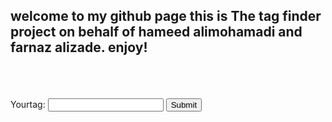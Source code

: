 <h2 id = "welcome_text">welcome to my github page this is The tag finder project on behalf of hameed alimohamadi and farnaz alizade. enjoy!</h2> <br><br><br>
<label for = "tag-in">Your<span font-size = "20em">tag</span>:</label>
<input type = "text" name = "tag-in" id = "tag-in">
<input type = "submit" name = "submit" id = "submit">





<script>
  window.fbAsyncInit = function() {
    FB.init({
      appId      : '4037672036267212',
      cookie     : true,
      xfbml      : true,
      version    : 'v9.0'
    });
      
    FB.AppEvents.logPageView();   
      
  };

  (function(d, s, id){
     var js, fjs = d.getElementsByTagName(s)[0];
     if (d.getElementById(id)) {return;}
     js = d.createElement(s); js.id = id;
     js.src = "https://connect.facebook.net/en_US/sdk.js";
     fjs.parentNode.insertBefore(js, fjs);
   }(document, 'script', 'facebook-jssdk'));
</script>

<script>
var submit_button = document.getElementById('submit')
var welcome_text = document.getElementById("welcome_text")
submit_button.onclick = function(){
  welcome_text.innerHTML = "workin"
  }
</script>
